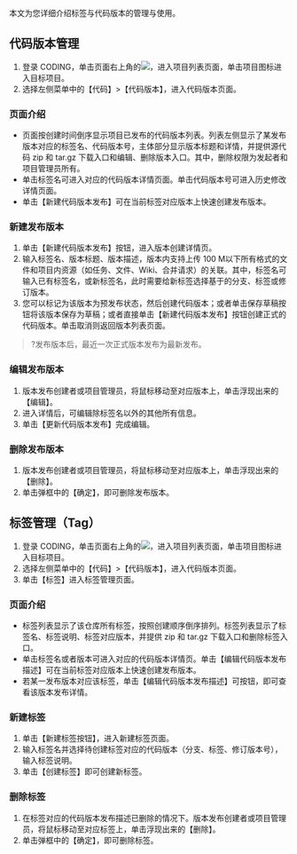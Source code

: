 本文为您详细介绍标签与代码版本的管理与使用。


## 代码版本管理
1. 登录 CODING，单击页面右上角的<img src ="https://main.qcloudimg.com/raw/7531b01c25014beb2754277107fc4ab1.png" style ="margin:0">，进入项目列表页面，单击项目图标进入目标项目。
2. 选择左侧菜单中的【代码】>【代码版本】，进入代码版本页面。

### 页面介绍
- 页面按创建时间倒序显示项目已发布的代码版本列表。列表左侧显示了某发布版本对应的标签名、代码版本号，主体部分显示版本标题和详情，并提供源代码 zip 和 tar.gz 下载入口和编辑、删除版本入口。其中，删除权限为发起者和项目管理员所有。
- 单击标签名可进入对应的代码版本详情页面。单击代码版本号可进入历史修改详情页面。
- 单击【新建代码版本发布】可在当前标签对应版本上快速创建发布版本。

### 新建发布版本
1. 单击【新建代码版本发布】按钮，进入版本创建详情页。
2. 输入标签名、版本标题、版本描述，版本内支持上传 100 M以下所有格式的文件和项目内资源（如任务、文件、Wiki、合并请求）的关联。其中，标签名可输入已有标签名，或新标签名，此时需要给新标签选择基于的分支、标签或修订版本。
3. 您可以标记为该版本为预发布状态，然后创建代码版本；或者单击保存草稿按钮将该版本保存为草稿；或者直接单击【新建代码版本发布】按钮创建正式的代码版本。单击取消则返回版本列表页面。

>?发布版本后，最近一次正式版本发布为最新发布。

### 编辑发布版本
1. 版本发布创建者或项目管理员，将鼠标移动至对应版本上，单击浮现出来的【编辑】。
2. 进入详情后，可编辑除标签名以外的其他所有信息。
3. 单击【更新代码版本发布】完成编辑。
 
### 删除发布版本
1. 版本发布创建者或项目管理员，将鼠标移动至对应版本上，单击浮现出来的【删除】。
2. 单击弹框中的【确定】，即可删除发布版本。

## 标签管理（Tag）
1. 登录 CODING，单击页面右上角的<img src ="https://main.qcloudimg.com/raw/7531b01c25014beb2754277107fc4ab1.png" style ="margin:0">，进入项目列表页面，单击项目图标进入目标项目。
2. 选择左侧菜单中的【代码】>【代码版本】，进入代码版本页面。
3. 单击【标签】进入标签管理页面。

### 页面介绍
- 标签列表显示了该仓库所有标签，按照创建顺序倒序排列。标签列表显示了标签名、标签说明、标签对应版本，并提供 zip 和 tar.gz 下载入口和删除标签入口。
- 单击标签名或者版本可进入对应的代码版本详情页。单击【编辑代码版本发布描述】可在当前标签对应版本上快速创建发布版本。
- 若某一发布版本对应该标签，单击【编辑代码版本发布描述】可按钮，即可查看该版本发布详情。

### 新建标签
1. 单击【新建标签按钮】，进入新建标签页面。
2. 输入标签名并选择待创建标签对应的代码版本（分支、标签、修订版本号），输入标签说明。
3. 单击【创建标签】即可创建新标签。

### 删除标签
1. 在标签对应的代码版本发布描述已删除的情况下。版本发布创建者或项目管理员，将鼠标移动至对应标签上，单击浮现出来的【删除】。
2. 单击弹框中的【确定】，即可删除标签。
